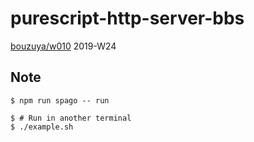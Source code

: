 # purescript-http-server-bbs

[bouzuya/w010][] 2019-W24

## Note

```
$ npm run spago -- run

$ # Run in another terminal
$ ./example.sh
```

[bouzuya/w010]: https://github.com/bouzuya/w010
